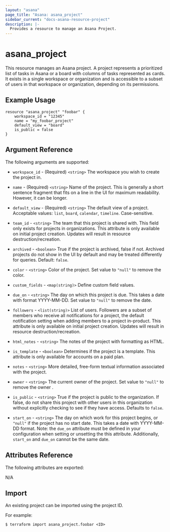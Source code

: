 ```yaml
---
layout: "asana"
page_title: "Asana: asana_project"
sidebar_current: "docs-asana-resource-project"
description: |-
  Provides a resource to manage an Asana Project.
---
```


# asana\_project

This resource manages an Asana project. A project represents a prioritized list of tasks in Asana or a board with
columns of tasks represented as cards. It exists in a single workspace or organization and is accessible to a subset
of users in that workspace or organization, depending on its permissions.

## Example Usage

```hcl-terraform
resource "asana_project" "foobar" {
	workspace_id = "12345"
	name = "my_foobar_project"
	default_view = "board"
	is_public = false
}
```

## Argument Reference

The following arguments are supported:

* `workspace_id` - (Required) `<string>` The workspace you wish to create the project in.

* `name` - (Required) `<string>` Name of the project. This is generally a short sentence fragment that fits on a line
in the UI for maximum readability. However, it can be longer.

* `default_view` - (Required) `<string>` The default view of a project.
Acceptable values: `list`, `board`, `calendar`, `timeline`. Case-sensitive.

* `team_id` - `<string>` The team that this project is shared with. This field only exists for projects in organizations.
This attribute is only available on initial project creation. Updates will result in resource destruction/recreation.

* `archived` - `<boolean>` 	True if the project is archived, false if not.
Archived projects do not show in the UI by default and may be treated differently for queries. Default: `false`.

* `color` - `<string>` Color of the project. Set value to `"null"` to remove the color.

* `custom_fields` - `<map(string)>` Define custom field values.

* `due_on` - `<string>` The day on which this project is due. This takes a date with format YYYY-MM-DD.
Set value to `"null"` to remove the date.

* `followers` - `<list(string)>` List of users. Followers are a subset of members who receive all
notifications for a project, the default notification setting when adding members to a project in-product.
This attribute is only available on initial project creation. Updates will result in resource destruction/recreation.

* `html_notes` - `<string>` The notes of the project with formatting as HTML.

* `is_template` - `<boolean>` Determines if the project is a template. This attribute is only available for accounts
on a paid plan.

* `notes` - `<string>` More detailed, free-form textual information associated with the project.

* `owner` - `<string>` The current owner of the project. Set value to `"null"` to remove the owner
.
* `is_public` - `<string>` 	True if the project is public to the organization. If false, do not share this project
with other users in this organization without explicitly checking to see if they have access.
Defaults to `false`.

* `start_on` - `<string>` The day on which work for this project begins, or `"null"` if the project has no start date.
This takes a date with YYYY-MM-DD format. Note: the `due_on` attribute must be defined in your configuration when setting
or unsetting the this attribute. Additionally, `start_on` and `due_on` cannot be the same date.

## Attributes Reference

The following attributes are exported:

N/A

## Import

An existing project can be imported using the project ID.

For example:
```shell script
$ terraform import asana_project.foobar <ID>
```